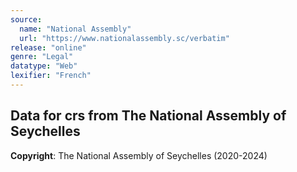 ```yaml
---
source:
  name: "National Assembly"
  url: "https://www.nationalassembly.sc/verbatim"
release: "online"
genre: "Legal"
datatype: "Web"
lexifier: "French"
---
```


## Data for crs from The National Assembly of Seychelles

**Copyright**: The National Assembly of Seychelles (2020-2024)

